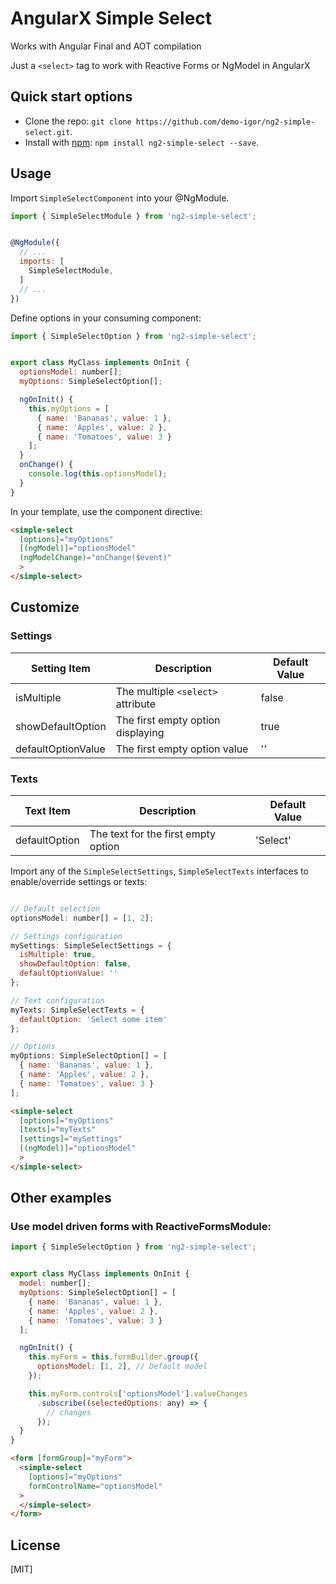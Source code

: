 # AngularX Simple Select

Works with Angular Final and AOT compilation

Just a `<select>` tag to work with Reactive Forms or NgModel in AngularX

## Quick start options

* Clone the repo: `git clone https://github.com/demo-igor/ng2-simple-select.git`.
* Install with [npm](https://www.npmjs.com): `npm install ng2-simple-select --save`.

## Usage

Import `SimpleSelectComponent` into your @NgModule.

```js
import { SimpleSelectModule } from 'ng2-simple-select';


@NgModule({
  // ...
  imports: [
    SimpleSelectModule,
  ]
  // ...
})
```

Define options in your consuming component:

```js
import { SimpleSelectOption } from 'ng2-simple-select';


export class MyClass implements OnInit {
  optionsModel: number[];
  myOptions: SimpleSelectOption[];

  ngOnInit() {
    this.myOptions = [
      { name: 'Bananas', value: 1 },
      { name: 'Apples', value: 2 },
      { name: 'Tomatoes', value: 3 }
    ];
  }
  onChange() {
    console.log(this.optionsModel);
  }
}
```

In your template, use the component directive:

```html
<simple-select
  [options]="myOptions"
  [(ngModel)]="optionsModel"
  (ngModelChange)="onChange($event)"
  >
</simple-select>
```
## Customize

### Settings
| Setting Item          | Description                                | Default Value     |
| --------------------- | ------------------------------------------ | ----------------  |
| isMultiple            | The multiple `<select>` attribute          | false             |
| showDefaultOption     | The first empty option displaying          | true              |
| defaultOptionValue    | The first empty option value               | ''                |

### Texts
| Text Item             | Description                                | Default Value     |
| --------------------- | ------------------------------------------ | ----------------  |
| defaultOption         | The text for the first empty option        | 'Select'          |

Import any of the `SimpleSelectSettings`, `SimpleSelectTexts` interfaces to enable/override settings or texts:
```js

// Default selection
optionsModel: number[] = [1, 2];

// Settings configuration
mySettings: SimpleSelectSettings = {
  isMultiple: true,
  showDefaultOption: false,
  defaultOptionValue: ''
};

// Text configuration
myTexts: SimpleSelectTexts = {
  defaultOption: 'Select some item'
};

// Options
myOptions: SimpleSelectOption[] = [
  { name: 'Bananas', value: 1 },
  { name: 'Apples', value: 2 },
  { name: 'Tomatoes', value: 3 }
];
```

```html
<simple-select
  [options]="myOptions"
  [texts]="myTexts"
  [settings]="mySettings"
  [(ngModel)]="optionsModel"
  >
</simple-select>
```

## Other examples

### Use model driven forms with ReactiveFormsModule:

```js
import { SimpleSelectOption } from 'ng2-simple-select';


export class MyClass implements OnInit {
  model: number[];
  myOptions: SimpleSelectOption[] = [
    { name: 'Bananas', value: 1 },
    { name: 'Apples', value: 2 },
    { name: 'Tomatoes', value: 3 }
  ];

  ngOnInit() {
    this.myForm = this.formBuilder.group({
      optionsModel: [1, 2], // Default model
    });

    this.myForm.controls['optionsModel'].valueChanges
      .subscribe((selectedOptions: any) => {
        // changes
      });
  }
}
```

```html
<form [formGroup]="myForm">
  <simple-select
    [options]="myOptions"
    formControlName="optionsModel"
  >
  </simple-select>
</form>
```

## License

[MIT]
